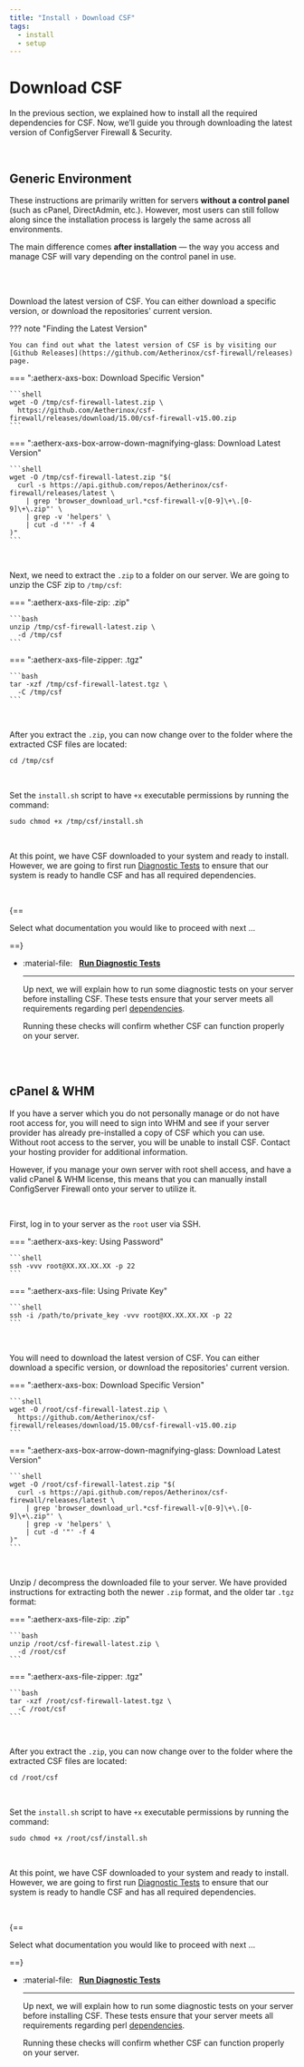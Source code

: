 ```yaml
---
title: "Install › Download CSF"
tags:
  - install
  - setup
---
```


# Download CSF <!-- omit from toc -->

In the previous section, we explained how to install all the required dependencies for CSF. Now, we’ll guide you through downloading the latest version of ConfigServer Firewall & Security.

<br />

## Generic Environment

These instructions are primarily written for servers **without a control panel** (such as cPanel, DirectAdmin, etc.).  However, most users can still follow along since the installation process is largely the same across all environments.  

The main difference comes **after installation** — the way you access and manage CSF will vary depending on the control panel in use.

<br />
<br />

Download the latest version of CSF. You can either download a specific version, or download the repositories' current version.

??? note "Finding the Latest Version"

    You can find out what the latest version of CSF is by visiting our [Github Releases](https://github.com/Aetherinox/csf-firewall/releases) page. 

=== ":aetherx-axs-box: Download Specific Version"

    ```shell
    wget -O /tmp/csf-firewall-latest.zip \
      https://github.com/Aetherinox/csf-firewall/releases/download/15.00/csf-firewall-v15.00.zip
    ```

=== ":aetherx-axs-box-arrow-down-magnifying-glass: Download Latest Version"

    ```shell
    wget -O /tmp/csf-firewall-latest.zip "$(
      curl -s https://api.github.com/repos/Aetherinox/csf-firewall/releases/latest \
        | grep 'browser_download_url.*csf-firewall-v[0-9]\+\.[0-9]\+\.zip"' \
        | grep -v 'helpers' \
        | cut -d '"' -f 4
    )"
    ```

<br />

Next, we need to extract the `.zip` to a folder on our server. We are going to unzip the CSF zip to `/tmp/csf`:

=== ":aetherx-axs-file-zip: .zip"

    ```bash
    unzip /tmp/csf-firewall-latest.zip \
      -d /tmp/csf
    ```

=== ":aetherx-axs-file-zipper: .tgz"

    ```bash
    tar -xzf /tmp/csf-firewall-latest.tgz \
      -C /tmp/csf
    ```

<br />

After you extract the `.zip`, you can now change over to the folder where the extracted CSF files are located:

```shell
cd /tmp/csf
```

<br />

Set the `install.sh` script to have `+x` executable permissions by running the command:

```shell
sudo chmod +x /tmp/csf/install.sh
```

<br />

At this point, we have CSF downloaded to your system and ready to install. However, we are going to first run [Diagnostic Tests](./tests.md) to ensure that our system is ready to handle CSF and has all required dependencies.

<br />

{==

Select what documentation you would like to proceed with next ...

==}

<div class="grid cards" markdown>

-   :material-file: &nbsp; __[Run Diagnostic Tests](tests.md)__

    ---

    Up next, we will explain how to run some diagnostic tests on your server before installing CSF.  These tests ensure that your server meets all requirements regarding perl [dependencies](./dependencies.md).  

    Running these checks will confirm whether CSF can function properly on your server.

</div>


<br />
<br />


## cPanel & WHM

If you have a server which you do not personally manage or do not have root access for, you will need to sign into WHM and see if your server provider has already pre-installed a copy of CSF which you can use. Without root access to the server, you will be unable to install CSF. Contact your hosting provider for additional information.

However, if you manage your own server with root shell access, and have a valid cPanel & WHM license, this means that you can manually install ConfigServer Firewall onto your server to utilize it.

<br />

First, log in to your server as the `root` user via SSH.

=== ":aetherx-axs-key: Using Password"

    ```shell
    ssh -vvv root@XX.XX.XX.XX -p 22
    ```

=== ":aetherx-axs-file: Using Private Key"

    ```shell
    ssh -i /path/to/private_key -vvv root@XX.XX.XX.XX -p 22
    ```

<br />

You will need to download the latest version of CSF. You can either download a specific version, or download the repositories' current version.

=== ":aetherx-axs-box: Download Specific Version"

    ```shell
    wget -O /root/csf-firewall-latest.zip \
      https://github.com/Aetherinox/csf-firewall/releases/download/15.00/csf-firewall-v15.00.zip
    ```

=== ":aetherx-axs-box-arrow-down-magnifying-glass: Download Latest Version"

    ```shell
    wget -O /root/csf-firewall-latest.zip "$(
      curl -s https://api.github.com/repos/Aetherinox/csf-firewall/releases/latest \
        | grep 'browser_download_url.*csf-firewall-v[0-9]\+\.[0-9]\+\.zip"' \
        | grep -v 'helpers' \
        | cut -d '"' -f 4
    )"
    ```

<br />

Unzip / decompress the downloaded file to your server. We have provided instructions for extracting both the newer `.zip` format, and the older tar `.tgz` format:

=== ":aetherx-axs-file-zip: .zip"

    ```bash
    unzip /root/csf-firewall-latest.zip \
      -d /root/csf
    ```

=== ":aetherx-axs-file-zipper: .tgz"

    ```bash
    tar -xzf /root/csf-firewall-latest.tgz \
      -C /root/csf
    ```

<br />

After you extract the `.zip`, you can now change over to the folder where the extracted CSF files are located:

```shell
cd /root/csf
```

<br />

Set the `install.sh` script to have `+x` executable permissions by running the command:

```shell
sudo chmod +x /root/csf/install.sh
```

<br />

At this point, we have CSF downloaded to your system and ready to install. However, we are going to first run [Diagnostic Tests](./tests.md) to ensure that our system is ready to handle CSF and has all required dependencies.

<br />

{==

Select what documentation you would like to proceed with next ...

==}

<div class="grid cards" markdown>

-   :material-file: &nbsp; __[Run Diagnostic Tests](tests.md)__

    ---

    Up next, we will explain how to run some diagnostic tests on your server before installing CSF.  These tests ensure that your server meets all requirements regarding perl [dependencies](./dependencies.md).  

    Running these checks will confirm whether CSF can function properly on your server.

</div>

<br />

<br />
